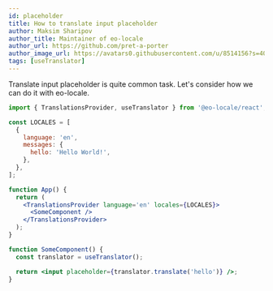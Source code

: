 ```yaml
---
id: placeholder
title: How to translate input placeholder
author: Maksim Sharipov
author_title: Maintainer of eo-locale
author_url: https://github.com/pret-a-porter
author_image_url: https://avatars0.githubusercontent.com/u/8514156?s=400&v=4
tags: [useTranslator]
---
```


Translate input placeholder is quite common task.
Let's consider how we can do it with eo-locale.

```jsx
import { TranslationsProvider, useTranslator } from '@eo-locale/react';

const LOCALES = [
  {
    language: 'en',
    messages: {
      hello: 'Hello World!',
    },
  },
];

function App() {
  return (
    <TranslationsProvider language='en' locales={LOCALES}>
      <SomeComponent />
    </TranslationsProvider>
  );
}

function SomeComponent() {
  const translator = useTranslator();

  return <input placeholder={translator.translate('hello')} />;
}
```
